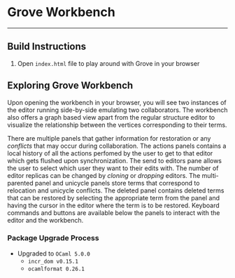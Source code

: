 # Grove Workbench

---

## Build Instructions

1. Open `index.html` file to play around with Grove in your browser

## Exploring Grove Workbench

Upon opening the workbench in your browser, you will see two instances of the editor running side-by-side emulating two collaborators. The workbench also offers a graph based view apart from the regular structure editor to visualize the relationship between the vertices corresponding to their terms.

There are multiple panels that gather information for restoration or any *conflicts* that may occur during collaboration. The actions panels contains a local history of all the actions perfomed by the user to get to that editor which gets flushed upon synchronization. The send to editors pane allows the user to select which user they want to their edits with. The number of editor replicas can be changed by *cloning* or *dropping* editors. The multi-parented panel and unicycle panels store terms that correspond to relocation and unicycle conflicts. The deleted panel contains deleted terms that can be restored by selecting the appropriate term from the panel and having the cursor in the editor where the term is to be restored. Keyboard commands and buttons are available below the panels to interact with the editor and the workbench. 

### Package Upgrade Process

- Upgraded to `OCaml 5.0.0`
  - `incr_dom v0.15.1`
  - `ocamlformat 0.26.1`
